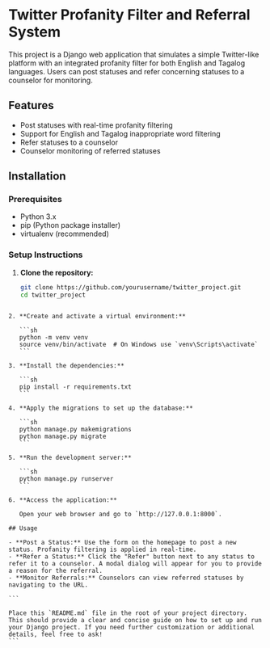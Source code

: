 # Twitter Profanity Filter and Referral System

This project is a Django web application that simulates a simple Twitter-like platform with an integrated profanity filter for both English and Tagalog languages. Users can post statuses and refer concerning statuses to a counselor for monitoring.

## Features

- Post statuses with real-time profanity filtering
- Support for English and Tagalog inappropriate word filtering
- Refer statuses to a counselor
- Counselor monitoring of referred statuses

## Installation

### Prerequisites

- Python 3.x
- pip (Python package installer)
- virtualenv (recommended)

### Setup Instructions

1. **Clone the repository:**

   ```sh
   git clone https://github.com/yourusername/twitter_project.git
   cd twitter_project
   ```

````

2. **Create and activate a virtual environment:**

   ```sh
   python -m venv venv
   source venv/bin/activate  # On Windows use `venv\Scripts\activate`
   ```

3. **Install the dependencies:**

   ```sh
   pip install -r requirements.txt
   ```

4. **Apply the migrations to set up the database:**

   ```sh
   python manage.py makemigrations
   python manage.py migrate
   ```

5. **Run the development server:**

   ```sh
   python manage.py runserver
   ```

6. **Access the application:**

   Open your web browser and go to `http://127.0.0.1:8000`.

## Usage

- **Post a Status:** Use the form on the homepage to post a new status. Profanity filtering is applied in real-time.
- **Refer a Status:** Click the "Refer" button next to any status to refer it to a counselor. A modal dialog will appear for you to provide a reason for the referral.
- **Monitor Referrals:** Counselors can view referred statuses by navigating to the URL.

```

Place this `README.md` file in the root of your project directory. This should provide a clear and concise guide on how to set up and run your Django project. If you need further customization or additional details, feel free to ask!
```
````
